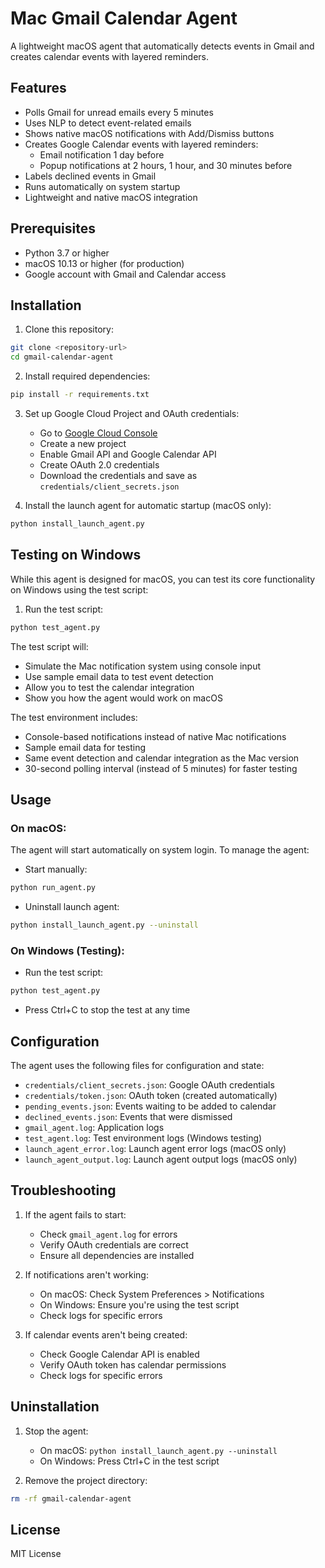 # Mac Gmail Calendar Agent

A lightweight macOS agent that automatically detects events in Gmail and creates calendar events with layered reminders.

## Features

- Polls Gmail for unread emails every 5 minutes
- Uses NLP to detect event-related emails
- Shows native macOS notifications with Add/Dismiss buttons
- Creates Google Calendar events with layered reminders:
  - Email notification 1 day before
  - Popup notifications at 2 hours, 1 hour, and 30 minutes before
- Labels declined events in Gmail
- Runs automatically on system startup
- Lightweight and native macOS integration

## Prerequisites

- Python 3.7 or higher
- macOS 10.13 or higher (for production)
- Google account with Gmail and Calendar access

## Installation

1. Clone this repository:
```bash
git clone <repository-url>
cd gmail-calendar-agent
```

2. Install required dependencies:
```bash
pip install -r requirements.txt
```

3. Set up Google Cloud Project and OAuth credentials:
   - Go to [Google Cloud Console](https://console.cloud.google.com)
   - Create a new project
   - Enable Gmail API and Google Calendar API
   - Create OAuth 2.0 credentials
   - Download the credentials and save as `credentials/client_secrets.json`

4. Install the launch agent for automatic startup (macOS only):
```bash
python install_launch_agent.py
```

## Testing on Windows

While this agent is designed for macOS, you can test its core functionality on Windows using the test script:

1. Run the test script:
```bash
python test_agent.py
```

The test script will:
- Simulate the Mac notification system using console input
- Use sample email data to test event detection
- Allow you to test the calendar integration
- Show you how the agent would work on macOS

The test environment includes:
- Console-based notifications instead of native Mac notifications
- Sample email data for testing
- Same event detection and calendar integration as the Mac version
- 30-second polling interval (instead of 5 minutes) for faster testing

## Usage

### On macOS:
The agent will start automatically on system login. To manage the agent:

- Start manually:
```bash
python run_agent.py
```

- Uninstall launch agent:
```bash
python install_launch_agent.py --uninstall
```

### On Windows (Testing):
- Run the test script:
```bash
python test_agent.py
```

- Press Ctrl+C to stop the test at any time

## Configuration

The agent uses the following files for configuration and state:

- `credentials/client_secrets.json`: Google OAuth credentials
- `credentials/token.json`: OAuth token (created automatically)
- `pending_events.json`: Events waiting to be added to calendar
- `declined_events.json`: Events that were dismissed
- `gmail_agent.log`: Application logs
- `test_agent.log`: Test environment logs (Windows testing)
- `launch_agent_error.log`: Launch agent error logs (macOS only)
- `launch_agent_output.log`: Launch agent output logs (macOS only)

## Troubleshooting

1. If the agent fails to start:
   - Check `gmail_agent.log` for errors
   - Verify OAuth credentials are correct
   - Ensure all dependencies are installed

2. If notifications aren't working:
   - On macOS: Check System Preferences > Notifications
   - On Windows: Ensure you're using the test script
   - Check logs for specific errors

3. If calendar events aren't being created:
   - Check Google Calendar API is enabled
   - Verify OAuth token has calendar permissions
   - Check logs for specific errors

## Uninstallation

1. Stop the agent:
   - On macOS: `python install_launch_agent.py --uninstall`
   - On Windows: Press Ctrl+C in the test script

2. Remove the project directory:
```bash
rm -rf gmail-calendar-agent
```

## License

MIT License 